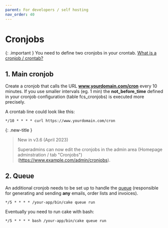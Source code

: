 ```yaml
---
parent: For developers / self hosting
nav_order: 40
---
```


# Cronjobs

{: .important }
You need to define two cronjobs in your crontab. [What is a cronjob / crontab?](https://itsfoss.com/cron-job/)

## 1. Main cronjob

Create a cronjob that calls the URL **www.yourdomain.com/cron** every 10 minutes. If you use smaller intervals (eg. 1 min) the **not_before_time** defined in your cronjob configuration (table fcs_cronjobs) is executed more precisely.

A crontab line could look like this:

`*/10 * * * * curl https://www.yourdomain.com/cron`

{: .new-title }
> New in v3.6 (April 2023)
>
> Superadmins can now edit the cronjobs in the admin area (Homepage adminstration / tab "Cronjobs") (https://www.example.com/admin/cronjobs).

## 2. Queue

An additional cronjob needs to be set up to handle the [queue](https://github.com/dereuromark/cakephp-queue) (responsible for generating and sending **any** emails, order lists and invoices).

`*/5 * * * * /your-app/bin/cake queue run`

Eventually you need to run cake with bash:

`*/5 * * * * bash /your-app/bin/cake queue run`

